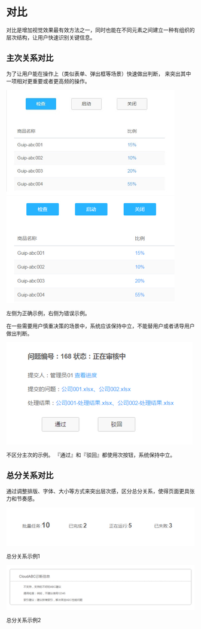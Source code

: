 对比
=============
对比是增加视觉效果最有效方法之一，同时也能在不同元素之间建立一种有组织的层次结构，让用户快速识别关键信息。

## 主次关系对比
为了让用户能在操作上（类似表单、弹出框等场景）快速做出判断， 来突出其中一项相对更重要或者更高频的操作。

<img src="img/contrast-priorities-1.png"  width = "450"/><img src="img/contrast-priorities-2.png" width = "450"/>

左侧为正确示例，右侧为错误示例。

在一些需要用户慎重决策的场景中，系统应该保持中立，不能替用户或者诱导用户做出判断。

![doc](img/contrast-equal.png)

不区分主次的示例。
『通过』和『驳回』都使用次按钮，系统保持中立。

## 总分关系对比
通过调整排版、字体、大小等方式来突出层次感，区分总分关系，使得页面更具张力和节奏感。

![doc](img/contrast-theScoreRelationship-1.png)

总分关系示例1

![doc](img/contrast-theScoreRelationship-2.png)

总分关系示例2
